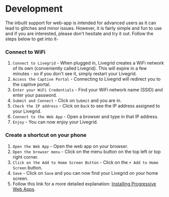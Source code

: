 # Development

The inbuilt support for web-app is intended for advanced users as it can lead to glitches and minor issues. However, it is fairly simple and fun to use and if you are interested, please don't hesitate and try it out. Follow the steps below to get into it-

### Connect to WiFi

1. `Connect to Livegrid` - When plugged in, Livegrid creates a WiFi network of its own (conveniently called Livegrid). This will expire in a few minutes - so if you don't see it, simply restart your Livegrid. 
2. `Access the Captive Portal` - Connecting to Livegrid will redirect you to the captive portal.
3. `Enter your WiFi Credentials` - Find your WiFi network name (SSID) and enter your password.
4. `Submit and Connect` - Click on `Submit` and you are in.
5. `Check the IP address` - Click on `Back` to see the IP address assigned to your Livegrid.
6. `Connect to the Web App` - Open a browser and type in that IP address.
7. `Enjoy` - You can now enjoy your Livegrid.

### Create a shortcut on your phone

1. `Open the Web App` - Open the web app on your browser.
2. `Open the browser menu` - Click on the menu button on the top left or top right corner.
3. `Click on the Add to Home Screen Button` - Click on the `+ Add to Home Screen` button.
4. `Save` - Click on `Save` and you can now find your Livegrid on your home screen.
5. Follow this link for a more detailed explanation: [Installing Progressive Web Apps](https://developer.mozilla.org/en-US/docs/Web/Progressive_web_apps/Guides/Installing).

